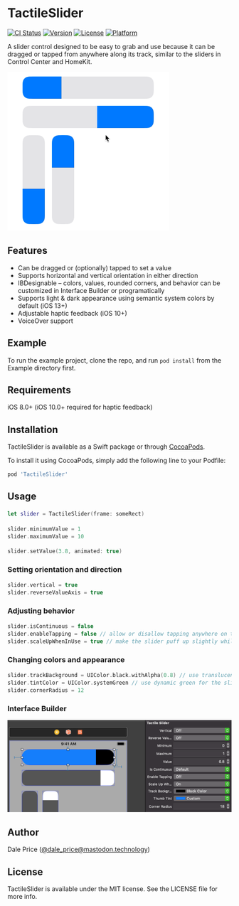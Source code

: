 # TactileSlider

[![CI Status](https://img.shields.io/travis/daprice/iOS-Tactile-Slider.svg?style=flat)](https://travis-ci.org/daprice/iOS-Tactile-Slider)
[![Version](https://img.shields.io/cocoapods/v/TactileSlider.svg?style=flat)](https://cocoapods.org/pods/TactileSlider)
[![License](https://img.shields.io/cocoapods/l/TactileSlider.svg?style=flat)](https://cocoapods.org/pods/TactileSlider)
[![Platform](https://img.shields.io/cocoapods/p/TactileSlider.svg?style=flat)](https://cocoapods.org/pods/TactileSlider)

A slider control designed to be easy to grab and use because it can be dragged or tapped from anywhere along its track, similar to the sliders in Control Center and HomeKit.

<img src="Screenshots/in_use.gif" alt="Animation of TactileSliders in various orientations being clicked and dragged in the iOS simulator, followed by a transition from light to dark appearance" width="363" height="358" />

## Features

- Can be dragged or (optionally) tapped to set a value
- Supports horizontal and vertical orientation in either direction
- IBDesignable – colors, values, rounded corners, and behavior can be customized in Interface Builder or programatically
- Supports light & dark appearance using semantic system colors by default (iOS 13+)
- Adjustable haptic feedback (iOS 10+)
- VoiceOver support

## Example

To run the example project, clone the repo, and run `pod install` from the Example directory first.

## Requirements

iOS 8.0+ (iOS 10.0+ required for haptic feedback)

## Installation

TactileSlider is available as a Swift package or through [CocoaPods](https://cocoapods.org).

To install it using CocoaPods, simply add the following line to your Podfile:

```ruby
pod 'TactileSlider'
```

## Usage

```swift
let slider = TactileSlider(frame: someRect)

slider.minimumValue = 1
slider.maximumValue = 10

slider.setValue(3.8, animated: true)
```

### Setting orientation and direction

```swift
slider.vertical = true
slider.reverseValueAxis = true
```

### Adjusting behavior

```swift
slider.isContinuous = false
slider.enableTapping = false // allow or disallow tapping anywhere on the slider track to instantly set a value
slider.scaleUpWhenInUse = true // make the slider puff up slightly while being dragged
```

### Changing colors and appearance

```swift
slider.trackBackground = UIColor.black.withAlpha(0.8) // use translucent black for the slider track
slider.tintColor = UIColor.systemGreen // use dynamic green for the slider thumb
slider.cornerRadius = 12
```

### Interface Builder

![screenshot of Xcode Interface Builder demonstrating a TactileSlider being customized using the graphical interface](Screenshots/IBDesignable.png)

## Author

Dale Price ([@dale_price@mastodon.technology](https://mastodon.technology/@dale_price))

## License

TactileSlider is available under the MIT license. See the LICENSE file for more info.
